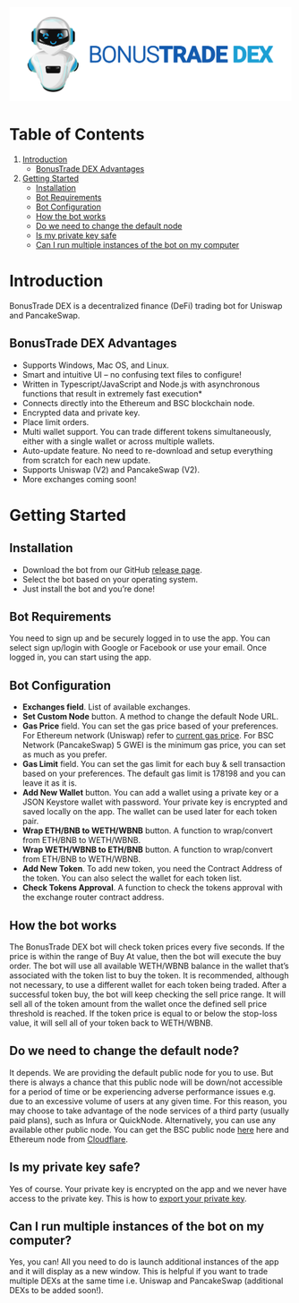 <!-- BANNER -->

<img src="./Assets/gamesoft-trading-bonustrade-dex-banner.png"/>

<!-- TABLE OF CONTENT -->
# Table of Contents
<ol>
    <li>
      <a href="#introduction">Introduction</a>
      <ul>
        <li><a href="#bonustrade-dex-advantages">BonusTrade DEX Advantages</a></li>
      </ul>
    </li>
    <li>
      <a href="#getting-started">Getting Started</a>
      <ul>
        <li><a href="#installation">Installation</a></li>
        <li><a href="#bot-requirements">Bot Requirements</a></li>
        <li><a href="#bot-configuration">Bot Configuration</a></li>
        <li><a href="#how-the-bot-works">How the bot works</a></li>
        <li><a href="#do-we-need-to-change-the-default-node">Do we need to change the default node</a></li>
        <li><a href="#is-my-private-key-safe">Is my private key safe</a></li>
        <li><a href="#can-i-run-multiple-instances-of-the-bot-on-my-computer">Can I run multiple instances of the bot on my computer</a></li>
      </ul>
    </li>
  </ol>

<!-- INTRODUCTION -->

# Introduction

BonusTrade DEX is a decentralized finance (DeFi) trading bot for Uniswap and PancakeSwap.

<!-- DEX ADVANTAGES -->

## BonusTrade DEX Advantages

- Supports Windows, Mac OS, and Linux.
- Smart and intuitive UI – no confusing text files to configure!
- Written in Typescript/JavaScript and Node.js with asynchronous functions that result in extremely fast execution*
- Connects directly into the Ethereum and BSC blockchain node.
- Encrypted data and private key.
- Place limit orders.
- Multi wallet support. You can trade different tokens simultaneously, either with a single wallet or across multiple wallets.
- Auto-update feature. No need to re-download and setup everything from scratch for each new update.
- Supports Uniswap (V2) and PancakeSwap (V2).
- More exchanges coming soon!

<!-- GETTING STARTED -->

# Getting Started

<!-- INSTALLATION -->

## Installation

- Download the bot from our GitHub [release page](https://github.com/bonustrade/dex/releases/).
- Select the bot based on your operating system.
- Just install the bot and you’re done!

<!-- BOT REQUIREMENTS -->

## Bot Requirements

You need to sign up and be securely logged in to use the app. You can select sign up/login with Google or Facebook or use your email. Once logged in, you can start using the app.

<!-- BOT CONFIGURATION -->

## Bot Configuration

- **Exchanges field**. List of available exchanges.
- **Set Custom Node** button. A method to change the default Node URL.
- **Gas Price** field. You can set the gas price based of your preferences. For Ethereum network (Uniswap) refer to [current gas price](https://etherscan.io/gastracker). For BSC Network (PancakeSwap) 5 GWEI is the minimum gas price, you can set as much as you prefer.
- **Gas Limit** field. You can set the gas limit for each buy & sell transaction based on your preferences. The default gas limit is 178198 and you can leave it as it is.
- **Add New Wallet** button. You can add a wallet using a private key or a JSON Keystore wallet with password. Your private key is encrypted and saved locally on the app. The wallet can be used later for each token pair.
- **Wrap ETH/BNB to WETH/WBNB** button. A function to wrap/convert from ETH/BNB to WETH/WBNB.
- **Wrap WETH/WBNB to ETH/BNB** button. A function to wrap/convert from ETH/BNB to WETH/WBNB.
- **Add New Token**. To add new token, you need the Contract Address of the token. You can also select the wallet for each token list.
- **Check Tokens Approval**. A function to check the tokens approval with the exchange router contract address.

<!-- HOE THRE BOT WORKS? -->

## How the bot works

The BonusTrade DEX bot will check token prices every five seconds. If the price is within the range of Buy At value, then the bot will execute the buy order. The bot will use all available WETH/WBNB balance in the wallet that’s associated with the token list to buy the token. It is recommended, although not necessary, to use a different wallet for each token being traded. After a successful token buy, the bot will keep checking the sell price range. It will sell all of the token amount from the wallet once the defined sell price threshold is reached. If the token price is equal to or below the stop-loss value, it will sell all of your token back to WETH/WBNB.

<!-- DO WE CHANGE -->

## Do we need to change the default node?

It depends. We are providing the default public node for you to use. But there is always a chance that this public node will be down/not accessible for a period of time or be experiencing adverse performance issues e.g. due to an excessive volume of users at any given time. For this reason, you may choose to take advantage of the node services of a third party (usually paid plans), such as Infura or QuickNode. Alternatively, you can use any available other public node. You can get the BSC public node [here](https://docs.binance.org/smart-chain/developer/rpc.html) here and Ethereum node from [Cloudflare](https://developers.cloudflare.com/distributed-web/ethereum-gateway/getting-started).

<!-- IS KEY SAFE! -->

## Is my private key safe?

Yes of course. Your private key is encrypted on the app and we never have access to the private key. This is how to [export your private key](https://metamask.zendesk.com/hc/en-us/articles/360015289632-How-to-Export-an-Account-Private-Key).

<!-- MULTIPLE INSTANCE -->

## Can I run multiple instances of the bot on my computer?

Yes, you can! All you need to do is launch additional instances of the app and it will display as a new window. This is helpful if you want to trade multiple DEXs at the same time i.e. Uniswap and PancakeSwap (additional DEXs to be added soon!).

